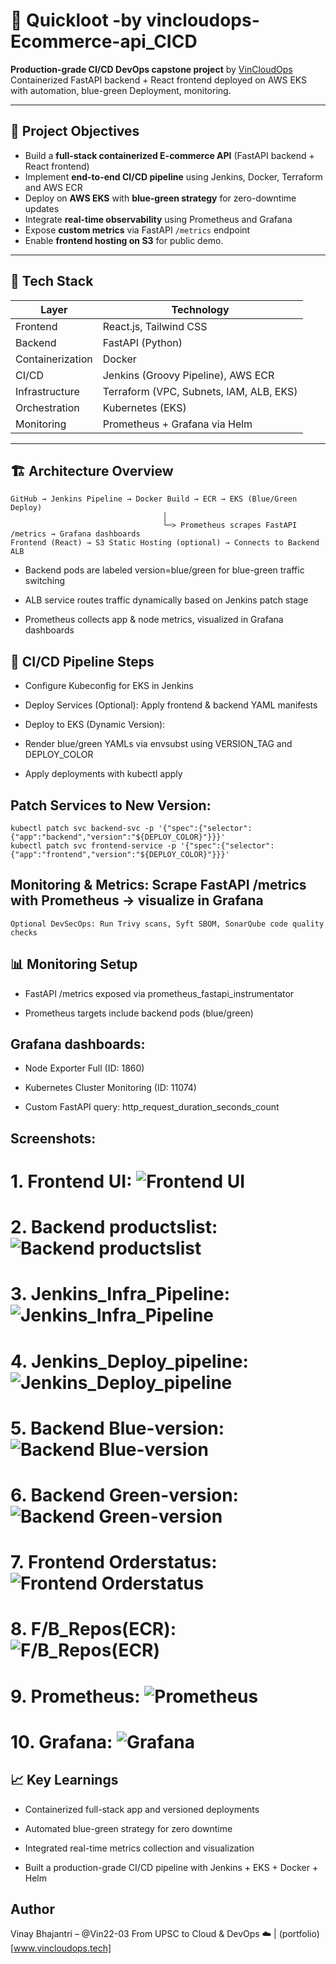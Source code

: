 # 🛒  Quickloot -by vincloudops-Ecommerce-api_CICD

**Production-grade CI/CD DevOps capstone project** by [VinCloudOps](https://github.com/Vin22-03)  
Containerized FastAPI backend + React frontend deployed on AWS EKS with automation, blue-green Deployment, monitoring.

---

## 🎯 Project Objectives

- Build a **full-stack containerized E-commerce API** (FastAPI backend + React frontend)  
- Implement **end-to-end CI/CD pipeline** using Jenkins, Docker, Terraform and AWS ECR  
- Deploy on **AWS EKS** with **blue-green strategy** for zero-downtime updates  
- Integrate **real-time observability** using Prometheus and Grafana  
- Expose **custom metrics** via FastAPI `/metrics` endpoint  
- Enable **frontend hosting on S3** for public demo.  

---

## 🧱 Tech Stack

| Layer | Technology |
|-------|------------|
| Frontend | React.js, Tailwind CSS |
| Backend | FastAPI (Python) |
| Containerization | Docker |
| CI/CD | Jenkins (Groovy Pipeline), AWS ECR |
| Infrastructure | Terraform (VPC, Subnets, IAM, ALB, EKS) |
| Orchestration | Kubernetes (EKS) |
| Monitoring | Prometheus + Grafana via Helm |


---

## 🏗️ Architecture Overview

```text
GitHub → Jenkins Pipeline → Docker Build → ECR → EKS (Blue/Green Deploy)
                                  │
                                  └─> Prometheus scrapes FastAPI /metrics → Grafana dashboards
Frontend (React) → S3 Static Hosting (optional) → Connects to Backend ALB
```
- Backend pods are labeled version=blue/green for blue-green traffic switching

- ALB service routes traffic dynamically based on Jenkins patch stage

- Prometheus collects app & node metrics, visualized in Grafana dashboards

## 🔁 CI/CD Pipeline Steps

- Configure Kubeconfig for EKS in Jenkins

- Deploy Services (Optional): Apply frontend & backend YAML manifests

- Deploy to EKS (Dynamic Version):

- Render blue/green YAMLs via envsubst using VERSION_TAG and DEPLOY_COLOR

- Apply deployments with kubectl apply

## Patch Services to New Version:
```
kubectl patch svc backend-svc -p '{"spec":{"selector":{"app":"backend","version":"${DEPLOY_COLOR}"}}}'
kubectl patch svc frontend-service -p '{"spec":{"selector":{"app":"frontend","version":"${DEPLOY_COLOR}"}}}'
```

## Monitoring & Metrics: Scrape FastAPI /metrics with Prometheus → visualize in Grafana
```
Optional DevSecOps: Run Trivy scans, Syft SBOM, SonarQube code quality checks
```
## 📊 Monitoring Setup

- FastAPI /metrics exposed via prometheus_fastapi_instrumentator

- Prometheus targets include backend pods (blue/green)

## Grafana dashboards:

- Node Exporter Full (ID: 1860)

- Kubernetes Cluster Monitoring (ID: 11074)

- Custom FastAPI query: http_request_duration_seconds_count

## Screenshots:
# 1. Frontend UI: ![Frontend UI](https://github.com/Vin22-03/E-commerce-CICD/raw/main/screenshots/f1.png)
# 2. Backend productslist: ![Backend productslist](https://github.com/Vin22-03/E-commerce-CICD/blob/main/screenshots/b1.png)
# 3. Jenkins_Infra_Pipeline: ![Jenkins_Infra_Pipeline](https://github.com/Vin22-03/E-commerce-CICD/blob/main/screenshots/infra_pipeline.png)
# 4. Jenkins_Deploy_pipeline: ![Jenkins_Deploy_pipeline](https://github.com/Vin22-03/E-commerce-CICD/blob/main/screenshots/jenkins_deploy%20final.png)
# 5. Backend Blue-version: ![Backend Blue-version](https://github.com/Vin22-03/E-commerce-CICD/blob/main/screenshots/bkend_blue.png)
# 6. Backend Green-version: ![Backend Green-version](https://github.com/Vin22-03/E-commerce-CICD/blob/main/screenshots/backend%20v3%20green.png)
# 7. Frontend Orderstatus: ![Frontend Orderstatus](https://github.com/Vin22-03/E-commerce-CICD/blob/main/screenshots/f2.png)
# 8. F/B_Repos(ECR): ![F/B_Repos(ECR)](https://github.com/Vin22-03/E-commerce-CICD/blob/main/screenshots/frntend_bkend(repos).png)
# 9. Prometheus: ![Prometheus](https://github.com/Vin22-03/E-commerce-CICD/blob/main/screenshots/prometheus.png)
# 10. Grafana: ![Grafana](https://github.com/Vin22-03/E-commerce-CICD/blob/main/screenshots/grafana.png)





## 📈 Key Learnings

- Containerized full-stack app and versioned deployments

- Automated blue-green strategy for zero downtime

- Integrated real-time metrics collection and visualization

- Built a production-grade CI/CD pipeline with Jenkins + EKS + Docker + Helm

 ## Author

Vinay Bhajantri – @Vin22-03
From UPSC to Cloud & DevOps ☁️ | (portfolio)[www.vincloudops.tech]
